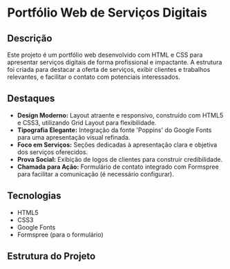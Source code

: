# Portfólio Web de Serviços Digitais

## Descrição

Este projeto é um portfólio web desenvolvido com HTML e CSS para apresentar serviços digitais de forma profissional e impactante. A estrutura foi criada para destacar a oferta de serviços, exibir clientes e trabalhos relevantes, e facilitar o contato com potenciais interessados.

## Destaques

* **Design Moderno:** Layout atraente e responsivo, construído com HTML5 e CSS3, utilizando Grid Layout para flexibilidade.
* **Tipografia Elegante:** Integração da fonte 'Poppins' do Google Fonts para uma apresentação visual refinada.
* **Foco em Serviços:** Seções dedicadas à apresentação clara e objetiva dos serviços oferecidos.
* **Prova Social:** Exibição de logos de clientes para construir credibilidade.
* **Chamada para Ação:** Formulário de contato integrado com Formspree para facilitar a comunicação (é necessário configurar).

## Tecnologias

* HTML5
* CSS3
* Google Fonts
* Formspree (para o formulário)

## Estrutura do Projeto